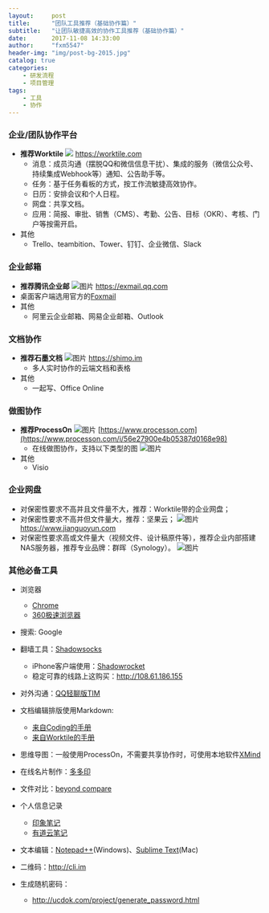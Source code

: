 ```yaml
---
layout:     post
title:      "团队工具推荐（基础协作篇）"
subtitle:   "让团队敏捷高效的协作工具推荐（基础协作篇）"
date:       2017-11-08 14:33:00
author:     "fxm5547"
header-img: "img/post-bg-2015.jpg"
catalog: true
categories:
    - 研发流程
    - 项目管理
tags:
    - 工具
    - 协作
---
```


### 企业/团队协作平台
- **推荐Worktile**
![](https://dn-coding-net-production-pp.qbox.me/aebc46d1-0324-4e5e-a5ab-1c6704df94e5.png?imageView2/1/h/80)
<https://worktile.com>
  - 消息：成员沟通（摆脱QQ和微信信息干扰）、集成的服务（微信公众号、持续集成Webhook等）通知、公告助手等。
  - 任务：基于任务看板的方式，按工作流敏捷高效协作。
  - 日历：安排会议和个人日程。
  - 网盘：共享文档。
  - 应用：简报、审批、销售（CMS）、考勤、公告、目标（OKR）、考核、门户等按需开启。
- 其他
  - Trello、teambition、Tower、钉钉、企业微信、Slack

### 企业邮箱
- **推荐腾讯企业邮**
 ![图片](https://dn-coding-net-production-pp.qbox.me/a97f6182-c78b-4f56-88fa-2048cdb4ba62.png?imageView2/1/h/80) 
<https://exmail.qq.com>
- 桌面客户端选用官方的[Foxmail](http://www.foxmail.com/)
- 其他
  - 阿里云企业邮箱、网易企业邮箱、Outlook

### 文档协作
- **推荐石墨文档**
 ![图片](https://dn-coding-net-production-pp.qbox.me/10c6bb07-6988-47f7-b21d-74aaf2b7972a.png?imageView2/1/h/80) 
<https://shimo.im>
  - 多人实时协作的云端文档和表格
- 其他
  - 一起写、Office Online

### 做图协作
- **推荐ProcessOn**
 ![图片](https://dn-coding-net-production-pp.qbox.me/4189f83b-267b-4bd5-b8d4-67f4ade02be4.png?imageView2/0/h/40) 
[https://www.processon.com](https://www.processon.com/i/56e27900e4b05387d0168e98)
  - 在线做图协作，支持以下类型的图
 ![图片](https://dn-coding-net-production-pp.qbox.me/938f4101-98b9-4953-b6c2-8f9b9c0479be.png?imageView2/0/h/200) 
- 其他
  - Visio


### 企业网盘
- 对保密性要求不高并且文件量不大，推荐：Worktile带的企业网盘；
- 对保密性要求不高并但文件量大，推荐：坚果云；
 ![图片](https://dn-coding-net-production-pp.qbox.me/3f2f64b3-f045-4b7c-aab3-8fe20d9f3982.png?imageView2/0/h/40) 
https://www.jianguoyun.com
- 对保密性要求高或文件量大（视频文件、设计稿原件等），推荐企业内部搭建NAS服务器，推荐专业品牌：群晖（Synology）。
 ![图片](https://dn-coding-net-production-pp.qbox.me/f998653c-1e7f-41dc-ad40-c98119d9d4af.png) 




### 其他必备工具

- 浏览器
  - [Chrome](https://www.google.com/chrome/browser/desktop/index.html)
  - [360极速浏览器](http://chrome.360.cn/)

- 搜索: Google

- 翻墙工具：[Shadowsocks](https://github.com/shadowsocks)
  - iPhone客户端使用：[Shadowrocket](https://itunes.apple.com/us/app/shadowrocket/id932747118?mt=8)
  - 稳定可靠的线路上这购买：<http://108.61.186.155>

- 对外沟通：[QQ轻聊版TIM](https://office.qq.com)

- 文档编辑排版使用Markdown:
    - [来自Coding的手册](https://coding.net/help/doc/project/markdown.html)
    - [来自Worktile的手册](https://coding.net/help/doc/project/markdown.html)

- 思维导图：一般使用ProcessOn，不需要共享协作时，可使用本地软件[XMind](http://www.xmind.net/)

- 在线名片制作：[多多印](http://www.duoduoyin.com)

- 文件对比：[beyond compare](http://www.scootersoftware.com)

- 个人信息记录
  - [印象笔记](https://www.yinxiang.com)
  - [有道云笔记](http://note.youdao.com/)

- 文本编辑：[Notepad++](https://notepad-plus-plus.org/)(Windows)、[Sublime Text](https://www.sublimetext.com/3)(Mac)

- 二维码：<http://cli.im>

- 生成随机密码：
  - <http://ucdok.com/project/generate_password.html>